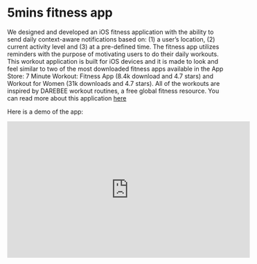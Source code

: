 # 5mins fitness app

We designed and developed an iOS fitness application with the ability to send daily context-aware notifications based on: (1) a user’s location, (2) current activity level and (3) at a pre-defined time. The fitness app utilizes reminders with the purpose of motivating users to do their daily workouts.
This workout application is built for iOS devices and it is made to look and feel similar to two of the most downloaded fitness apps available in the App Store: 7 Minute Workout: Fitness App (8.4k download and 4.7 stars) and Workout for Women (31k downloads and 4.7 stars).
All of the workouts are inspired by DAREBEE workout routines, a free global fitness resource. You can read more about this application [here](https://dl.acm.org/doi/fullHtml/10.1145/3406324.3417145)

Here is a demo of the app:
<iframe width="560" height="315" src="https://www.youtube.com/embed/TMkkRhUu-9k" title="YouTube video player" frameborder="0" allow="accelerometer; autoplay; clipboard-write; encrypted-media; gyroscope; picture-in-picture" allowfullscreen></iframe>
